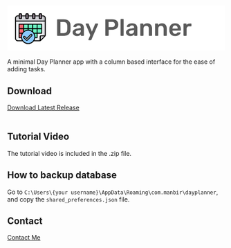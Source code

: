 ![Banner](assets/Banner.png)

A minimal Day Planner app with a column based interface for the ease of adding tasks.

## Download
<a href="https://github.com/0-manbir/dayplanner/releases/latest/download/dayplanner.zip" target="_blank">Download Latest Release</a><br><br>

## Tutorial Video
The tutorial video is included in the .zip file.

## How to backup database
Go to ```C:\Users\{your username}\AppData\Roaming\com.manbir\dayplanner```, and copy the ```shared_preferences.json``` file.

## Contact
<a href="https://github.com/0-manbir/">Contact Me</a>

